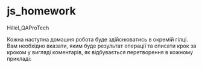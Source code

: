# js_homework
Hillel_QAProTech

Кожна наступна домашня робота буде здійснюватись в окремій гілці.
Вам необхідно вказати, яким буде результат операції та описати крок за кроком у вигляді коментарів, як відбувається перетворення в кожному прикладі:
